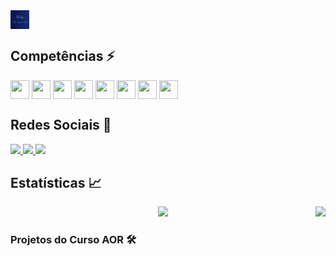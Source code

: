 <img align='center' height='30' width='30' src="https://github.com/Reaf25pt/Reaf25pt/blob/master/github_banner.jpeg" alt="selfie" />




## Competências ⚡
<div >
<img align='center' height='30' width='30' src="https://cdn.jsdelivr.net/gh/devicons/devicon/icons/github/github-original-wordmark.svg" />
<img align='center' height='30' width='30' src="https://cdn.jsdelivr.net/gh/devicons/devicon/icons/bootstrap/bootstrap-original.svg" />
<img align='center' height='30' width='30' src="https://cdn.jsdelivr.net/gh/devicons/devicon/icons/html5/html5-original-wordmark.svg" />
<img align='center' height='30' width='30' src="https://cdn.jsdelivr.net/gh/devicons/devicon/icons/css3/css3-original-wordmark.svg" />
<img align='center' height='30' width='30' src="https://cdn.jsdelivr.net/gh/devicons/devicon/icons/javascript/javascript-original.svg" />
<img align='center' height='30' width='30' src="https://cdn.jsdelivr.net/gh/devicons/devicon/icons/react/react-original.svg" />
<img align='center' height='30' width='30' src="https://cdn.jsdelivr.net/gh/devicons/devicon/icons/java/java-original-wordmark.svg" />
<img align='center' height='30' width='30' src="https://cdn.jsdelivr.net/gh/devicons/devicon/icons/intellij/intellij-original.svg" />
</div>

## Redes Sociais 📸
<div >
  <a href="www.linkedin.com/in/rodrigo-ferreira-b4a6a698"><img src="https://img.shields.io/badge/LinkedIn-0077B5?style=for-the-badge&logo=linkedin&logoColor=white" target="_blank"/> </a>
  <a href="https://leetcode.com/reaf25/"><img src="https://img.shields.io/badge/-LeetCode-FFA116?style=for-the-badge&logo=LeetCode&logoColor=black" target="_blank"/> </a>
  <a href="https://www.codewars.com/users/Reaf25pt"><img src="https://img.shields.io/badge/Codewars-B1361E?style=for-the-badge&logo=Codewars&logoColor=white"/> </a>
</div>

## Estatísticas 📈
<div align='center'>
  <img height ="150em" src="https://github-readme-stats.vercel.app/api?username=Reaf25pt&show_icons=true&theme=gruvbox"/>
  <img align='right' height='150em' src="https://github-readme-stats.vercel.app/api/top-langs/?username=Reaf25pt&layout=compact"/>
</div>

###  Projetos do Curso AOR 🛠️
















